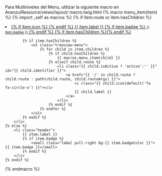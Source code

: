 Para Multiniveles del Menu, utilizar la siguiente macro en Avanzu/Resource/views/layout/ macro.twig.html
{% macro menu_item(item) %}
    {% import _self as macros %}
    {% if item.route or item.hasChildren %}
        <li id="{{ item.identifier }}"
            class=" {{ item.isActive ? 'active' : '' }} {{ item.hasChildren? 'treeview' : '' }}">
            <a href="{{ item.hasChildren ? '#': '/' in item.route ? item.route : path(item.route, item.routeArgs) }}">
                {% if item.icon %} <i class="{{ item.icon }}"></i> {% endif %}
                <span>{{ item.label }}</span>
                {% if item.badge %}
                    <small class="label pull-right bg-{{ item.badgeColor }}">{{ item.badge }}</small>
                {% endif %}
                {% if item.hasChildren %}<i class="fa fa-angle-left pull-right"></i>{% endif %}
            </a>

            {% if item.hasChildren %}
                <ul class="treeview-menu">
                    {% for child in item.children %}
                        {% if child.hasChildren %}
                            {{ macros.menu_item(child) }}
                        {% elseif child.route %}
                            <li class="{{ child.isActive ? 'active':'' }}" id="{{ child.identifier }}">
                                <a href="{{ '/' in child.route ? child.route : path(child.route, child.routeArgs) }}">
                                    <i class="{{ child.icon|default('fa fa-circle-o') }}"></i>
                                    {{ child.label }}
                                </a>
                            </li>
                        {% endif %}
                    {% endfor %}
                </ul>
            {% endif %}
        </li>
    {% else %}
        <li class="header">
            {{ item.label }}
            {% if item.badge %}
                <small class="label pull-right bg-{{ item.badgeColor }}">{{ item.badge }}</small>
            {% endif %}
        </li>
    {% endif %}
{% endmacro %}
